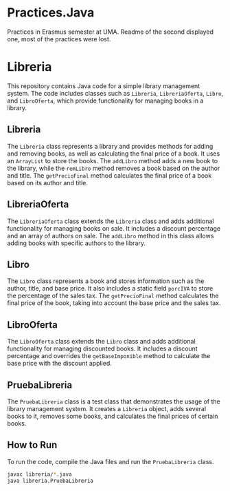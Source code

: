 # Practices.Java
Practices in Erasmus semester at UMA. Readme of the second displayed one, most of the practices were lost.
# Libreria

This repository contains Java code for a simple library management system. The code includes classes such as `Libreria`, `LibreriaOferta`, `Libro`, and `LibroOferta`, which provide functionality for managing books in a library.

## Libreria

The `Libreria` class represents a library and provides methods for adding and removing books, as well as calculating the final price of a book. It uses an `ArrayList` to store the books. The `addLibro` method adds a new book to the library, while the `remLibro` method removes a book based on the author and title. The `getPrecioFinal` method calculates the final price of a book based on its author and title.

## LibreriaOferta

The `LibreriaOferta` class extends the `Libreria` class and adds additional functionality for managing books on sale. It includes a discount percentage and an array of authors on sale. The `addLibro` method in this class allows adding books with specific authors to the library.

## Libro

The `Libro` class represents a book and stores information such as the author, title, and base price. It also includes a static field `porcIVA` to store the percentage of the sales tax. The `getPrecioFinal` method calculates the final price of the book, taking into account the base price and the sales tax.

## LibroOferta

The `LibroOferta` class extends the `Libro` class and adds additional functionality for managing discounted books. It includes a discount percentage and overrides the `getBaseImponible` method to calculate the base price with the discount applied.

## PruebaLibreria

The `PruebaLibreria` class is a test class that demonstrates the usage of the library management system. It creates a `Libreria` object, adds several books to it, removes some books, and calculates the final prices of certain books.

## How to Run

To run the code, compile the Java files and run the `PruebaLibreria` class.

```bash
javac libreria/*.java
java libreria.PruebaLibreria
